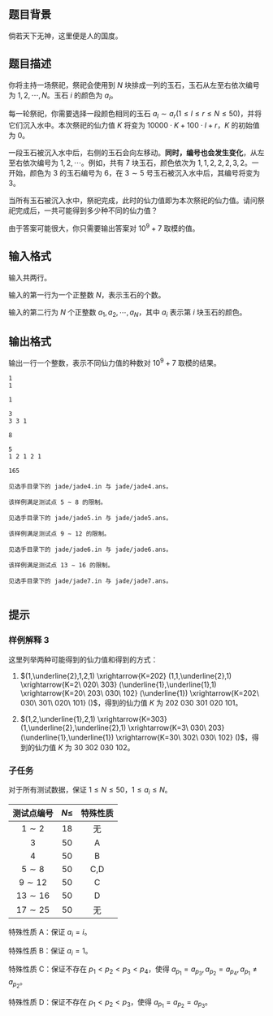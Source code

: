 ## 题目背景
倘若天下无神，这里便是人的国度。

## 题目描述
你将主持一场祭祀，祭祀会使用到 $N$ 块排成一列的玉石，玉石从左至右依次编号为 $1,2,\cdots,N$。玉石 $i$ 的颜色为 $a_i$。

每一轮祭祀，你需要选择一段颜色相同的玉石 $a_l \sim a_r(1\le l \le r\le N\le 50)$，并将它们沉入水中。本次祭祀的仙力值 $K$ 将变为 $10000\cdot K+100\cdot l+r$，$K$ 的初始值为 $0$。

一段玉石被沉入水中后，右侧的玉石会向左移动。**同时，编号也会发生变化**，从左至右依次编号为 $1,2,\cdots$。例如，共有 $7$ 块玉石，颜色依次为 $1,1,2,2,2,3,2$。一开始，颜色为 $3$ 的玉石编号为 $6$，在 $3\sim 5$ 号玉石被沉入水中后，其编号将变为 $3$。

当所有玉石被沉入水中，祭祀完成，此时的仙力值即为本次祭祀的仙力值。请问祭祀完成后，一共可能得到多少种不同的仙力值？

由于答案可能很大，你只需要输出答案对 $10^9+7$ 取模的值。

## 输入格式
输入共两行。

输入的第一行为一个正整数 $N$，表示玉石的个数。

输入的第二行为 $N$ 个正整数 $a_1,a_2,\cdots,a_N$，其中 $a_i$ 表示第 $i$ 块玉石的颜色。

## 输出格式
输出一行一个整数，表示不同仙力值的种数对 $10^9+7$ 取模的结果。

```input1
1
1
```

```output1
1
```

```input2
3
3 3 1
```

```output2
8
```

```input3
5
1 2 1 2 1

```

```output3
165
```

```input4
见选手目录下的 jade/jade4.in 与 jade/jade4.ans。
```

```output4
该样例满足测试点 5 ∼ 8 的限制。
```

```input5
见选手目录下的 jade/jade5.in 与 jade/jade5.ans。
```

```output5
该样例满足测试点 9 ∼ 12 的限制。
```

```input6
见选手目录下的 jade/jade6.in 与 jade/jade6.ans。
```

```output6
该样例满足测试点 13 ∼ 16 的限制。
```

```input7
见选手目录下的 jade/jade7.in 与 jade/jade7.ans。
```

```output7

```

## 提示
### 样例解释 3

这里列举两种可能得到的仙力值和得到的方式：

1. $(1,\underline{2},1,2,1) \xrightarrow{K=202} (1,1,\underline{2},1) \xrightarrow{K=2\ 020\ 303} (\underline{1},\underline{1},1) \xrightarrow{K=20\ 203\ 030\ 102} (\underline{1}) \xrightarrow{K=202\ 030\ 301\ 020\ 101} ()$，得到的仙力值 $K$ 为 $202\ 030\ 301\ 020\ 101$。

2. $(1,2,\underline{1},2,1) \xrightarrow{K=303} (1,\underline{2},\underline{2},1) \xrightarrow{K=3\ 030\ 203} (\underline{1},\underline{1}) \xrightarrow{K=30\ 302\ 030\ 102} ()$，得到的仙力值 $K$ 为 $30\ 302\ 030\ 102$。


### 子任务

对于所有测试数据，保证 $1 \le N \le 50$，$1 \le a_i \le N$。

| 测试点编号 | $N\le$ | 特殊性质 |
| :--: | :--: | :--: |
| $1\sim 2$ | $18$ | 无 |
| $3$ | $50$ | A |
| $4$ | $50$ | B |
| $5\sim 8$ | $50$ | C,D |
| $9\sim 12$ | $50$ | C |
| $13\sim 16$ | $50$ | D |
| $17\sim 25$ | $50$ | 无 |

特殊性质 A：保证 $a_i=i$。

特殊性质 B：保证 $a_i=1$。

特殊性质 C：保证不存在 $p_1<p_2<p_3<p_4$，使得 $a_{p_1}=a_{p_3},a_{p_2}=a_{p_4},a_{p_1}\neq a_{p_2}$。

特殊性质 D：保证不存在 $p_1<p_2<p_3$，使得 $a_{p_1}=a_{p_2}=a_{p_3}$。

